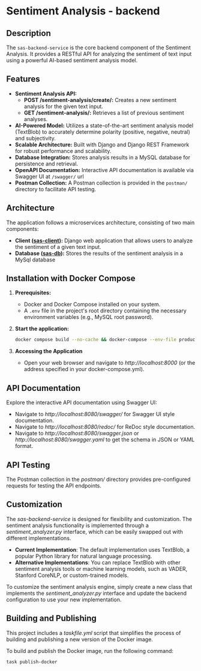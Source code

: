 # Sentiment Analysis - backend

## Description

The `sas-backend-service` is the core backend component of the Sentiment Analysis. It provides a RESTful API for analyzing the sentiment of text input using a powerful AI-based sentiment analysis model.

## Features

* **Sentiment Analysis API:**
    * **POST /sentiment-analysis/create/:** Creates a new sentiment analysis for the given text input.
    * **GET /sentiment-analysis/:** Retrieves a list of previous sentiment analyses.
* **AI-Powered Model:** Utilizes a state-of-the-art sentiment analysis model (TextBlob) to accurately determine polarity (positive, negative, neutral) and subjectivity.
* **Scalable Architecture:** Built with Django and Django REST Framework for robust performance and scalability.
* **Database Integration:** Stores analysis results in a MySQL database for persistence and retrieval.
* **OpenAPI Documentation:** Interactive API documentation is available via Swagger UI at `/swagger/` url
* **Postman Collection:** A Postman collection is provided in the `postman/` directory to facilitate API testing.

## Architecture

The application follows a microservices architecture, consisting of two main components:

- **Client ([sas-client](https://github.com/giandonatoinverso/sas-client)):** Django web application that allows users to analyze the sentiment of a given text input.
- **Database ([sas-db](https://github.com/giandonatoinverso/sas-db)):** Stores the results of the sentiment analysis in a MySql database


## Installation with Docker Compose

1. **Prerequisites:**
   - Docker and Docker Compose installed on your system.
   - A `.env` file in the project's root directory containing the necessary environment variables (e.g., MySQL root password).

2. **Start the application:**
   ```bash
   docker compose build --no-cache && docker-compose --env-file production.env up -d
   ```
3. **Accessing the Application**
   - Open your web browser and navigate to *http://localhost:8000* (or the address specified in your docker-compose.yml).

## API Documentation

Explore the interactive API documentation using Swagger UI:

- Navigate to *http://localhost:8080/swagger/* for Swagger UI style documentation.
- Navigate to *http://localhost:8080/redoc/* for ReDoc style documentation.
- Navigate to *http://localhost:8080/swagger.json* or *http://localhost:8080/swagger.yaml* to get the schema in JSON or YAML format.

## API Testing

The Postman collection in the *postman/* directory provides pre-configured requests for testing the API endpoints.

## Customization

The *sas-backend-service* is designed for flexibility and customization. The sentiment analysis functionality is implemented through a *sentiment_analyzer.py* interface, which can be easily swapped out with different implementations.

- **Current Implementation**: The default implementation uses TextBlob, a popular Python library for natural language processing.
- **Alternative Implementations**: You can replace TextBlob with other sentiment analysis tools or machine learning models, such as VADER, Stanford CoreNLP, or custom-trained models.

To customize the sentiment analysis engine, simply create a new class that implements the *sentiment_analyzer.py* interface and update the backend configuration to use your new implementation.

## Building and Publishing

This project includes a *taskfile.yml* script that simplifies the process of building and publishing a new version of the Docker image.

To build and publish the Docker image, run the following command:

```bash
task publish-docker
```